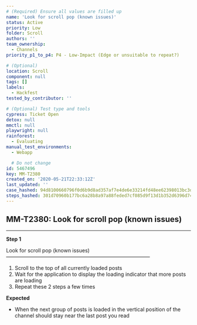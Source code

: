 ```yaml
---
# (Required) Ensure all values are filled up
name: 'Look for scroll pop (known issues)'
status: Active
priority: Low
folder: Scroll
authors: ''
team_ownership:
  - Channels
priority_p1_to_p4: P4 - Low-Impact (Edge or unsuitable to repeat?)

# (Optional)
location: Scroll
component: null
tags: []
labels:
  - Hackfest
tested_by_contributor: ''

# (Optional) Test type and tools
cypress: Ticket Open
detox: null
mmctl: null
playwright: null
rainforest:
  - Evaluating
manual_test_environments:
  - Webapp

  # Do not change
id: 5467496
key: MM-T2380
created_on: '2020-05-21T22:33:12Z'
last_updated: ''
case_hashed: 94d8100660796f0d6b9d8ad357af7e4de6e33214fd48ee62398013bc3df7de29aab9611a2a6e79f2e06889ab228e7ae1
steps_hashed: 301d70960b177bc6a28b8a97a88feded7cf085d9f13d1b352d6396d745dad6c8dffa0088696a1d04aa452e240f045f20
---
```


<!-- (Auto-generated) Based on frontmatter's "key" and "name" -->

## MM-T2380: Look for scroll pop (known issues)

---

**Step 1**

Look for scroll pop (known issues)\
————————————————————————————

1. Scroll to the top of all currently loaded posts
2. Wait for the application to display the loading indicator that more posts are loading
3. Repeat these 2 steps a few times

**Expected**

- When the next group of posts is loaded in the vertical position of the channel should stay near the last post you read
